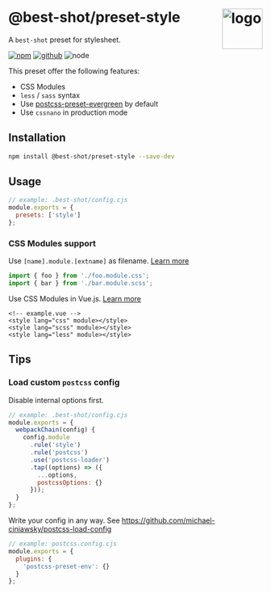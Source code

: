 # @best-shot/preset-style <img src="https://cdn.jsdelivr.net/gh/best-shot/best-shot/packages/core/logo.svg" alt="logo" height="80" align="right">

A `best-shot` preset for stylesheet.

[![npm][npm-badge]][npm-url]
[![github][github-badge]][github-url]
![node][node-badge]

[npm-url]: https://www.npmjs.com/package/@best-shot/preset-style
[npm-badge]: https://img.shields.io/npm/v/@best-shot/preset-style.svg?style=flat-square&logo=npm
[github-url]: https://github.com/best-shot/best-shot/tree/master/packages/preset-style
[github-badge]: https://img.shields.io/npm/l/@best-shot/preset-style.svg?style=flat-square&colorB=blue&logo=github
[node-badge]: https://img.shields.io/node/v/@best-shot/preset-style.svg?style=flat-square&colorB=green&logo=node.js

This preset offer the following features:

- CSS Modules
- `less` / `sass` syntax
- Use [postcss-preset-evergreen] by default
- Use `cssnano` in production mode

[postcss-preset-evergreen]: https://github.com/best-shot/postcss-preset-evergreen

## Installation

```bash
npm install @best-shot/preset-style --save-dev
```

## Usage

```cjs
// example: .best-shot/config.cjs
module.exports = {
  presets: ['style']
};
```

### CSS Modules support

Use `[name].module.[extname]` as filename. [Learn more](https://github.com/css-modules/css-modules)

```js
import { foo } from './foo.module.css';
import { bar } from './bar.module.scss';
```

Use CSS Modules in Vue.js. [Learn more](https://vue-loader.vuejs.org/guide/css-modules.html)

<!-- eslint-skip -->

```vue
<!-- example.vue -->
<style lang="css" module></style>
<style lang="scss" module></style>
<style lang="less" module></style>
```

## Tips

### Load custom `postcss` config

Disable internal options first.

```cjs
// example: .best-shot/config.cjs
module.exports = {
  webpackChain(config) {
    config.module
      .rule('style')
      .rule('postcss')
      .use('postcss-loader')
      .tap((options) => ({
        ...options,
        postcssOptions: {}
      }));
  }
};
```

Write your config in any way. See <https://github.com/michael-ciniawsky/postcss-load-config>

```cjs
// example: postcss.config.cjs
module.exports = {
  plugins: {
    'postcss-preset-env': {}
  }
};
```
